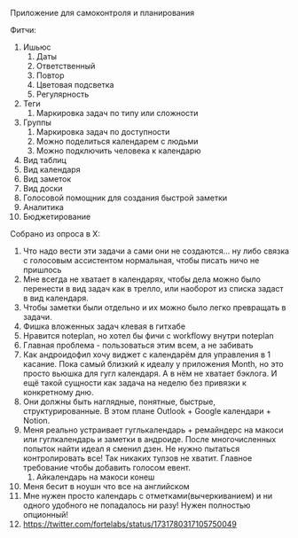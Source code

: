 Приложение для самоконтроля и планирования

Фитчи:
1) Ишьюс
	1) Даты
	2) Ответственный
	3) Повтор
	4) Цветовая подсветка
	5) Регулярность
2) Теги
	1) Маркировка задач по типу или сложности
3) Группы
	1) Маркировка задач по доступности
	2) Можно поделиться календарем с людьми
	3) Можно подключить человека к календарю
4) Вид таблиц
5) Вид календаря
6) Вид заметок
7) Вид доски
8) Голосовой помощник для создания быстрой заметки
9) Аналитика
10) Бюджетирование

Собрано из опроса в X:
1) Что надо вести эти задачи а сами они не создаются… ну либо связка с голосовым ассистентом нормальная, чтобы писать ничо не пришлось
2) Мне всегда не хватает в календарях, чтобы дела можно было перенести в вид задач как в трелло, или наоборот из списка задаст в вид календаря. 
3) Чтобы заметки были отдельно и их можно было легко превращать в задачи.
4) Фишка вложенных задач клевая в гитхабе
5) Нравится noteplan, но хотел бы фичи с workflowy внутри noteplan
6) Главная проблема - пользоваться этим всем, а не забивать
7) Как андроидофил хочу виджет с календарём для управления в 1 касание. Пока самый близкий к идеалу у приложения Month, но это просто вьюшка для гугл календаря. А в нём не хватает бэклога. И ещё такой сущности как задача на неделю без привязки к конкретному дню.
8) Они должны быть наглядные, понятные, быстрые, структурированные. В этом плане Outlook + Google календари + Notion.
9) Меня реально устраивает гуглькалендарь + ремайндерс на макоси или гуглкалендарь и заметки в андроиде. После многочисленных попыток найти идеал я сменил дзен. Не нужно пытаться контролировать все! Так никаких тулзов не хватит. Главное требование чтобы добавить голосом евент.
	1) Айкалендарь на макоси конеш
10) Меня бесит в ноушн что все на английском
11) Мне нужен просто календарь с отметками(вычеркиванием) и ни одного удобного не попадалось ни разу! Нужен полностью опционный!
12) https://twitter.com/fortelabs/status/1731780317105750049




